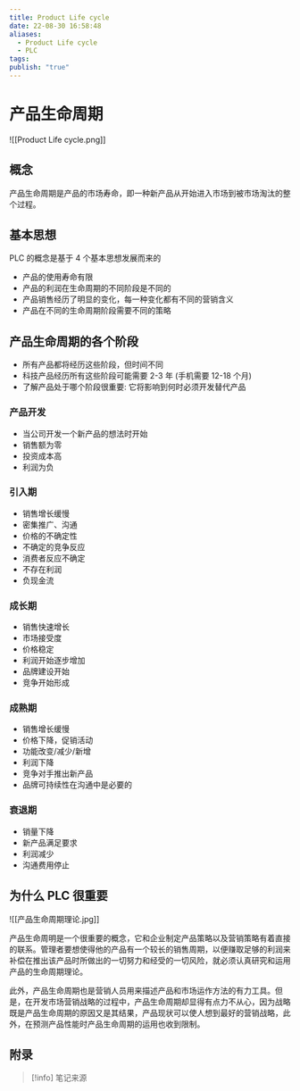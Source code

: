 ```yaml
---
title: Product Life cycle
date: 22-08-30 16:58:48
aliases:
  - Product Life cycle
  - PLC
tags: 
publish: "true"
---
```


# 产品生命周期

![[Product Life cycle.png]]

## 概念
产品生命周期是产品的市场寿命，即一种新产品从开始进入市场到被市场淘汰的整个过程。

## 基本思想

PLC 的概念是基于 4 个基本思想发展而来的
- 产品的使用寿命有限
- 产品的利润在生命周期的不同阶段是不同的
- 产品销售经历了明显的变化，每一种变化都有不同的营销含义
- 产品在不同的生命周期阶段需要不同的策略

## 产品生命周期的各个阶段

- 所有产品都将经历这些阶段，但时间不同
- 科技产品经历所有这些阶段可能需要 2-3 年 (手机需要 12-18 个月)
- 了解产品处于哪个阶段很重要: 它将影响到何时必须开发替代产品

### 产品开发

- 当公司开发一个新产品的想法时开始  
- 销售额为零  
- 投资成本高  
- 利润为负

### 引入期

- 销售增长缓慢  
- 密集推广、沟通  
- 价格的不确定性  
- 不确定的竞争反应  
- 消费者反应不确定  
- 不存在利润  
- 负现金流

### 成长期

- 销售快速增长
- 市场接受度
- 价格稳定
- 利润开始逐步增加
- 品牌建设开始
- 竞争开始形成

### 成熟期

- 销售增长缓慢
- 价格下降，促销活动
- 功能改变/减少/新增
- 利润下降
- 竞争对手推出新产品
- 品牌可持续性在沟通中是必要的

### 衰退期

- 销量下降
- 新产品满足要求
- 利润减少
- 沟通费用停止

## 为什么 PLC 很重要

![[产品生命周期理论.jpg]]

产品生命周明是一个很重要的概念，它和企业制定产品策略以及营销策略有着直接的联系。管理者要想使得他的产品有一个较长的销售周期，以便赚取足够的利润来补偿在推出该产品时所做出的一切努力和经受的一切风险，就必须认真研究和运用产品的生命周期理论。

此外，产品生命周期也是营销人员用来描述产品和市场运作方法的有力工具。但是，在开发市场营销战略的过程中，产品生命周期却显得有点力不从心，因为战略既是产品生命周期的原因又是其结果，产品现状可以使人想到最好的营销战略，此外，在预测产品性能时产品生命周期的运用也收到限制。

## 附录
> [!info] 笔记来源
> 


